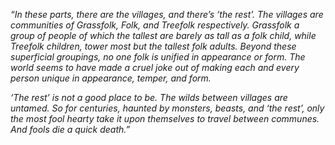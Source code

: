 _“In these parts, there are the villages, and there’s ‘the rest’. The villages are communities of Grassfolk, Folk, and Treefolk respectively. Grassfolk a group of people of which the tallest are barely as tall as a folk child, while Treefolk children, tower most but the tallest folk adults. Beyond these superficial groupings, no one folk is unified in appearance or form. The world seems to have made a cruel joke out of making each and every person unique in appearance, temper, and form._

_‘The rest’ is not a good place to be. The wilds between villages are untamed. So for centuries, haunted by monsters, beasts, and ‘the rest’, only the most fool hearty take it upon themselves to travel between communes. And fools die a quick death.”_